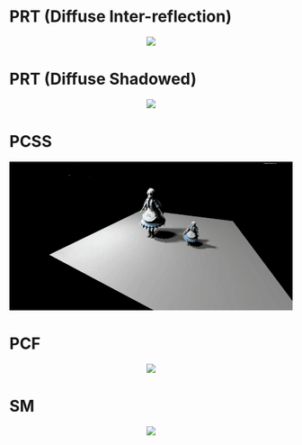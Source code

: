 # PRT (Diffuse Inter-reflection)
<div align="center">
  <img src="https://github.com/ROOOO/GZOZ/blob/main/homework2/images/PRT_InterRef_horizontal_collage.png" />
</div>

# PRT (Diffuse Shadowed)
<div align="center">
  <img src="https://github.com/ROOOO/GZOZ/blob/main/homework2/images/PRT_Shadowed_horizontal_collage.png" />
</div>

# PCSS
<div align="center">
  <img src="https://github.com/ROOOO/GZOZ/blob/main/homework1/images/PCSS_Without_Bias.gif" />
</div>

# PCF
<div align="center">
  <img src="https://github.com/ROOOO/GZOZ/blob/main/homework1/images/PCF_Without_Bias.gif" />
</div>

# SM
<div align="center">
  <img src="https://github.com/ROOOO/GZOZ/blob/main/homework1/images/SM_Without_Bias.gif" />
</div>
